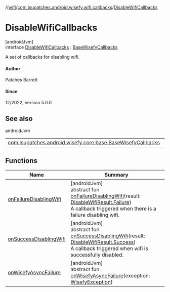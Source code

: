 //[wifi](../../../index.md)/[com.isupatches.android.wisefy.wifi.callbacks](../index.md)/[DisableWifiCallbacks](index.md)

# DisableWifiCallbacks

[androidJvm]\
interface [DisableWifiCallbacks](index.md) : [BaseWisefyCallbacks](../../../../core/core/com.isupatches.android.wisefy.core.base/-base-wisefy-callbacks/index.md)

A set of callbacks for disabling wifi.

#### Author

Patches Barrett

#### Since

12/2022, version 5.0.0

## See also

androidJvm

| | |
|---|---|
| [com.isupatches.android.wisefy.core.base.BaseWisefyCallbacks](../../../../core/core/com.isupatches.android.wisefy.core.base/-base-wisefy-callbacks/index.md) |  |

## Functions

| Name | Summary |
|---|---|
| [onFailureDisablingWifi](on-failure-disabling-wifi.md) | [androidJvm]<br>abstract fun [onFailureDisablingWifi](on-failure-disabling-wifi.md)(result: [DisableWifiResult.Failure](../../com.isupatches.android.wisefy.wifi.entities/-disable-wifi-result/-failure/index.md))<br>A callback triggered when there is a failure disabling wifi. |
| [onSuccessDisablingWifi](on-success-disabling-wifi.md) | [androidJvm]<br>abstract fun [onSuccessDisablingWifi](on-success-disabling-wifi.md)(result: [DisableWifiResult.Success](../../com.isupatches.android.wisefy.wifi.entities/-disable-wifi-result/-success/index.md))<br>A callback triggered when wifi is successfully disabled. |
| [onWisefyAsyncFailure](../-is-wifi-enabled-callbacks/index.md#-2014443064%2FFunctions%2F-1859834656) | [androidJvm]<br>abstract fun [onWisefyAsyncFailure](../-is-wifi-enabled-callbacks/index.md#-2014443064%2FFunctions%2F-1859834656)(exception: [WisefyException](../../../../core/core/com.isupatches.android.wisefy.core.exceptions/-wisefy-exception/index.md)) |
